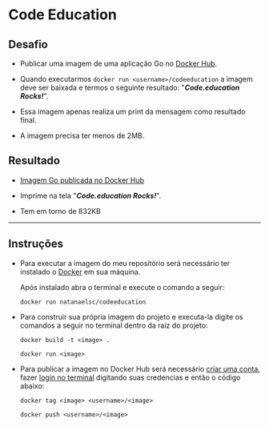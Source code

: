 # Code Education

## Desafio

* Publicar uma imagem de uma aplicação Go no [Docker Hub](https://hub.docker.com/).

* Quando executarmos ```docker run <username>/codeeducation``` a imagem deve ser baixada e termos o seguinte resultado: "***Code.education Rocks!***".

* Essa imagem apenas realiza um print da mensagem como resultado final.

* A imagem precisa ter menos de 2MB.

## Resultado

* [Imagem Go publicada no Docker Hub](https://hub.docker.com/r/natanaelsc/codeeducation)

* Imprime na tela "***Code.education Rocks!***".

* Tem em torno de 832KB

---

## Instruções

* Para executar a imagem do meu repositório será necessário ter instalado o [Docker](https://www.docker.com/get-started/) em sua máquina.

    Após instalado abra o terminal e execute o comando a seguir:

    ```docker run natanaelsc/codeeducation```

* Para construir sua própria imagem do projeto e executa-la digite os comandos a seguir no terminal dentro da raiz do projeto:

    ```docker build -t <image> .```

    ```docker run <image>```

* Para publicar a imagem no Docker Hub será necessário [criar uma conta](https://hub.docker.com/signup), fazer [login no terminal](https://docs.docker.com/engine/reference/commandline/login/) digitando suas credencias e então o código abaixo:

    ```docker tag <image> <username>/<image>```

    ```docker push <username>/<image>```
